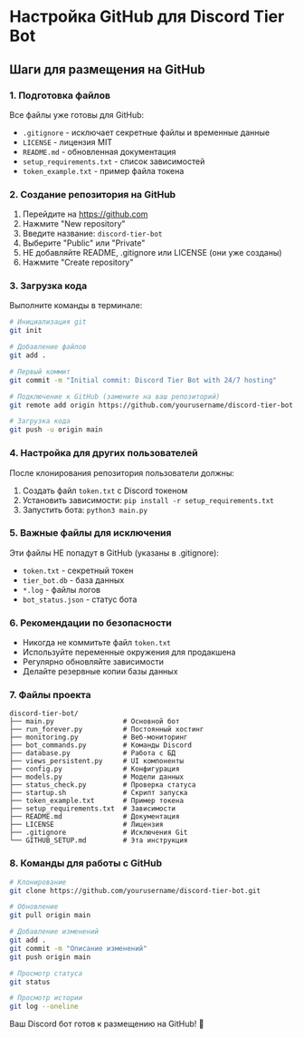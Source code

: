 # Настройка GitHub для Discord Tier Bot

## Шаги для размещения на GitHub

### 1. Подготовка файлов
Все файлы уже готовы для GitHub:
- `.gitignore` - исключает секретные файлы и временные данные
- `LICENSE` - лицензия MIT
- `README.md` - обновленная документация
- `setup_requirements.txt` - список зависимостей
- `token_example.txt` - пример файла токена

### 2. Создание репозитория на GitHub
1. Перейдите на https://github.com
2. Нажмите "New repository"
3. Введите название: `discord-tier-bot`
4. Выберите "Public" или "Private"
5. НЕ добавляйте README, .gitignore или LICENSE (они уже созданы)
6. Нажмите "Create repository"

### 3. Загрузка кода
Выполните команды в терминале:

```bash
# Инициализация git
git init

# Добавление файлов
git add .

# Первый коммит
git commit -m "Initial commit: Discord Tier Bot with 24/7 hosting"

# Подключение к GitHub (замените на ваш репозиторий)
git remote add origin https://github.com/yourusername/discord-tier-bot.git

# Загрузка кода
git push -u origin main
```

### 4. Настройка для других пользователей
После клонирования репозитория пользователи должны:

1. Создать файл `token.txt` с Discord токеном
2. Установить зависимости: `pip install -r setup_requirements.txt`
3. Запустить бота: `python3 main.py`

### 5. Важные файлы для исключения
Эти файлы НЕ попадут в GitHub (указаны в .gitignore):
- `token.txt` - секретный токен
- `tier_bot.db` - база данных
- `*.log` - файлы логов
- `bot_status.json` - статус бота

### 6. Рекомендации по безопасности
- Никогда не коммитьте файл `token.txt`
- Используйте переменные окружения для продакшена
- Регулярно обновляйте зависимости
- Делайте резервные копии базы данных

### 7. Файлы проекта
```
discord-tier-bot/
├── main.py                 # Основной бот
├── run_forever.py          # Постоянный хостинг
├── monitoring.py           # Веб-мониторинг
├── bot_commands.py         # Команды Discord
├── database.py             # Работа с БД
├── views_persistent.py     # UI компоненты
├── config.py               # Конфигурация
├── models.py               # Модели данных
├── status_check.py         # Проверка статуса
├── startup.sh              # Скрипт запуска
├── token_example.txt       # Пример токена
├── setup_requirements.txt  # Зависимости
├── README.md               # Документация
├── LICENSE                 # Лицензия
├── .gitignore              # Исключения Git
└── GITHUB_SETUP.md         # Эта инструкция
```

### 8. Команды для работы с GitHub
```bash
# Клонирование
git clone https://github.com/yourusername/discord-tier-bot.git

# Обновление
git pull origin main

# Добавление изменений
git add .
git commit -m "Описание изменений"
git push origin main

# Просмотр статуса
git status

# Просмотр истории
git log --oneline
```

Ваш Discord бот готов к размещению на GitHub! 🚀